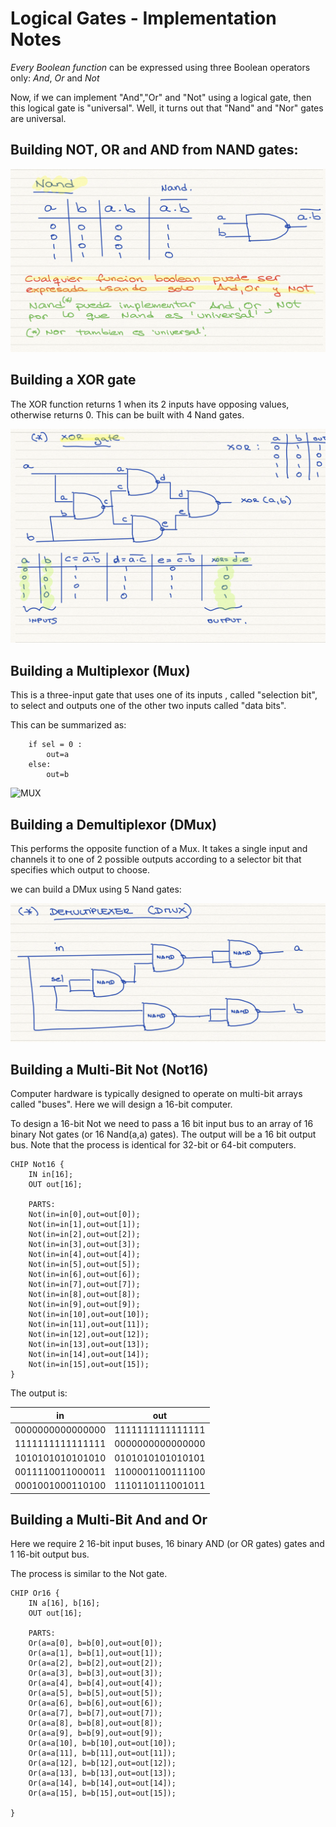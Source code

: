 # Logical Gates - Implementation Notes


*Every Boolean function* can be expressed using three Boolean operators only: *And*, *Or* and *Not*

Now, if we can implement "And","Or" and "Not" using a logical gate, then this logical gate is "universal". Well, it turns out that "Nand" and "Nor" gates are universal.

## Building NOT, OR and AND from NAND gates:
![Nand](img/img1.png)

## Building a XOR gate
The XOR function returns 1 when its 2 inputs have opposing values, otherwise returns 0.
This can be built with 4 Nand gates.

![XOR](img/img2.png)

## Building a Multiplexor (Mux)
This is a three-input gate that uses one of its inputs , called "selection bit", to select and outputs one of the other two inputs called "data bits".

This can be summarized as:

```
    if sel = 0 :
        out=a
    else:
        out=b
```

![MUX](img/img3.png)

## Building a Demultiplexor (DMux)
This performs the opposite function of a Mux. It takes a single input and channels it to one of 2 possible outputs according to a selector bit that specifies which output to choose.

we can build a DMux using 5 Nand gates:

![DMUX](img/img4.png)

## Building a Multi-Bit Not (Not16)
Computer hardware is typically designed to operate on multi-bit arrays called "buses". Here we will design a 16-bit computer.

To design a 16-bit Not we need to pass a 16 bit input bus to an array of 16 binary Not gates (or 16 Nand(a,a) gates). The output will be a 16 bit output bus.
Note that the process is identical for 32-bit or 64-bit computers.

```
CHIP Not16 {
    IN in[16];
    OUT out[16];

    PARTS:
    Not(in=in[0],out=out[0]);
    Not(in=in[1],out=out[1]);
    Not(in=in[2],out=out[2]);
    Not(in=in[3],out=out[3]);
    Not(in=in[4],out=out[4]);
    Not(in=in[5],out=out[5]);
    Not(in=in[6],out=out[6]);
    Not(in=in[7],out=out[7]);
    Not(in=in[8],out=out[8]);
    Not(in=in[9],out=out[9]);
    Not(in=in[10],out=out[10]);
    Not(in=in[11],out=out[11]);
    Not(in=in[12],out=out[12]);
    Not(in=in[13],out=out[13]);
    Not(in=in[14],out=out[14]);
    Not(in=in[15],out=out[15]);
}
```


The output is:

|        in        |       out        |
|:----------------:|:----------------:|
| 0000000000000000 | 1111111111111111 |
| 1111111111111111 | 0000000000000000 |
| 1010101010101010 | 0101010101010101 |
| 0011110011000011 | 1100001100111100 |
| 0001001000110100 | 1110110111001011 |

## Building a Multi-Bit And and Or

Here we require 2 16-bit input buses, 16 binary AND (or OR gates) gates and 1 16-bit output bus.

The process is similar to the Not gate.

```
CHIP Or16 {
    IN a[16], b[16];
    OUT out[16];

    PARTS:
    Or(a=a[0], b=b[0],out=out[0]);
    Or(a=a[1], b=b[1],out=out[1]);
    Or(a=a[2], b=b[2],out=out[2]);
    Or(a=a[3], b=b[3],out=out[3]);
    Or(a=a[4], b=b[4],out=out[4]);
    Or(a=a[5], b=b[5],out=out[5]);
    Or(a=a[6], b=b[6],out=out[6]);
    Or(a=a[7], b=b[7],out=out[7]);
    Or(a=a[8], b=b[8],out=out[8]);
    Or(a=a[9], b=b[9],out=out[9]);
    Or(a=a[10], b=b[10],out=out[10]);
    Or(a=a[11], b=b[11],out=out[11]);
    Or(a=a[12], b=b[12],out=out[12]);
    Or(a=a[13], b=b[13],out=out[13]);
    Or(a=a[14], b=b[14],out=out[14]);
    Or(a=a[15], b=b[15],out=out[15]);

}
```




